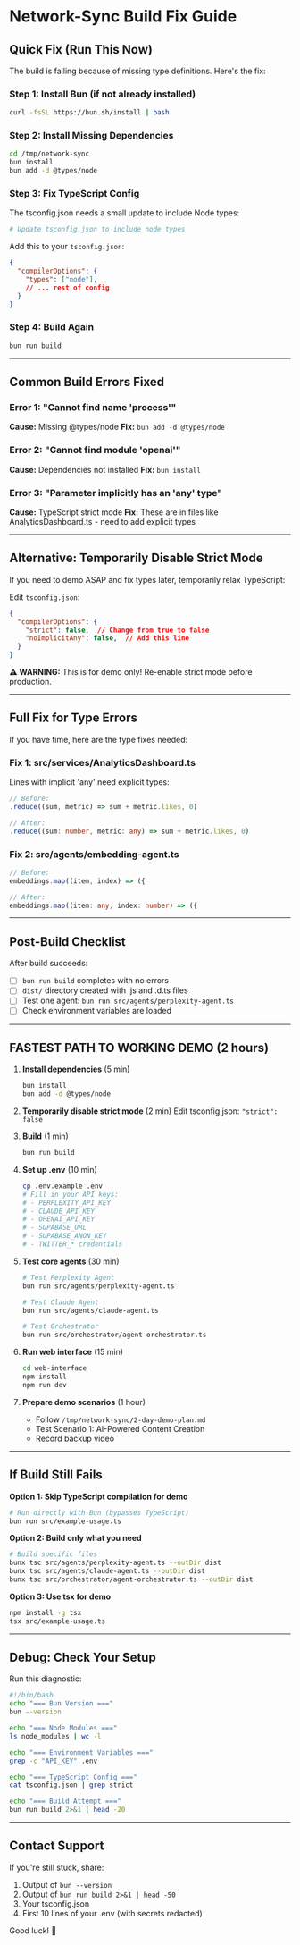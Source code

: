 # Network-Sync Build Fix Guide

## Quick Fix (Run This Now)

The build is failing because of missing type definitions. Here's the fix:

### Step 1: Install Bun (if not already installed)
```bash
curl -fsSL https://bun.sh/install | bash
```

### Step 2: Install Missing Dependencies
```bash
cd /tmp/network-sync
bun install
bun add -d @types/node
```

### Step 3: Fix TypeScript Config
The tsconfig.json needs a small update to include Node types:

```bash
# Update tsconfig.json to include node types
```

Add this to your `tsconfig.json`:
```json
{
  "compilerOptions": {
    "types": ["node"],
    // ... rest of config
  }
}
```

### Step 4: Build Again
```bash
bun run build
```

---

## Common Build Errors Fixed

### Error 1: "Cannot find name 'process'"
**Cause:** Missing @types/node
**Fix:** `bun add -d @types/node`

### Error 2: "Cannot find module 'openai'"
**Cause:** Dependencies not installed
**Fix:** `bun install`

### Error 3: "Parameter implicitly has an 'any' type"
**Cause:** TypeScript strict mode
**Fix:** These are in files like AnalyticsDashboard.ts - need to add explicit types

---

## Alternative: Temporarily Disable Strict Mode

If you need to demo ASAP and fix types later, temporarily relax TypeScript:

Edit `tsconfig.json`:
```json
{
  "compilerOptions": {
    "strict": false,  // Change from true to false
    "noImplicitAny": false,  // Add this line
  }
}
```

**⚠️ WARNING:** This is for demo only! Re-enable strict mode before production.

---

## Full Fix for Type Errors

If you have time, here are the type fixes needed:

### Fix 1: src/services/AnalyticsDashboard.ts
Lines with implicit 'any' need explicit types:

```typescript
// Before:
.reduce((sum, metric) => sum + metric.likes, 0)

// After:
.reduce((sum: number, metric: any) => sum + metric.likes, 0)
```

### Fix 2: src/agents/embedding-agent.ts
```typescript
// Before:
embeddings.map((item, index) => ({

// After:
embeddings.map((item: any, index: number) => ({
```

---

## Post-Build Checklist

After build succeeds:

- [ ] `bun run build` completes with no errors
- [ ] `dist/` directory created with .js and .d.ts files
- [ ] Test one agent: `bun run src/agents/perplexity-agent.ts`
- [ ] Check environment variables are loaded

---

## FASTEST PATH TO WORKING DEMO (2 hours)

1. **Install dependencies** (5 min)
   ```bash
   bun install
   bun add -d @types/node
   ```

2. **Temporarily disable strict mode** (2 min)
   Edit tsconfig.json: `"strict": false`

3. **Build** (1 min)
   ```bash
   bun run build
   ```

4. **Set up .env** (10 min)
   ```bash
   cp .env.example .env
   # Fill in your API keys:
   # - PERPLEXITY_API_KEY
   # - CLAUDE_API_KEY
   # - OPENAI_API_KEY
   # - SUPABASE_URL
   # - SUPABASE_ANON_KEY
   # - TWITTER_* credentials
   ```

5. **Test core agents** (30 min)
   ```bash
   # Test Perplexity Agent
   bun run src/agents/perplexity-agent.ts

   # Test Claude Agent
   bun run src/agents/claude-agent.ts

   # Test Orchestrator
   bun run src/orchestrator/agent-orchestrator.ts
   ```

6. **Run web interface** (15 min)
   ```bash
   cd web-interface
   npm install
   npm run dev
   ```

7. **Prepare demo scenarios** (1 hour)
   - Follow `/tmp/network-sync/2-day-demo-plan.md`
   - Test Scenario 1: AI-Powered Content Creation
   - Record backup video

---

## If Build Still Fails

**Option 1: Skip TypeScript compilation for demo**
```bash
# Run directly with Bun (bypasses TypeScript)
bun run src/example-usage.ts
```

**Option 2: Build only what you need**
```bash
# Build specific files
bunx tsc src/agents/perplexity-agent.ts --outDir dist
bunx tsc src/agents/claude-agent.ts --outDir dist
bunx tsc src/orchestrator/agent-orchestrator.ts --outDir dist
```

**Option 3: Use tsx for demo**
```bash
npm install -g tsx
tsx src/example-usage.ts
```

---

## Debug: Check Your Setup

Run this diagnostic:

```bash
#!/bin/bash
echo "=== Bun Version ==="
bun --version

echo "=== Node Modules ==="
ls node_modules | wc -l

echo "=== Environment Variables ==="
grep -c "API_KEY" .env

echo "=== TypeScript Config ==="
cat tsconfig.json | grep strict

echo "=== Build Attempt ==="
bun run build 2>&1 | head -20
```

---

## Contact Support

If you're still stuck, share:
1. Output of `bun --version`
2. Output of `bun run build 2>&1 | head -50`
3. Your tsconfig.json
4. First 10 lines of your .env (with secrets redacted)

Good luck! 🚀
